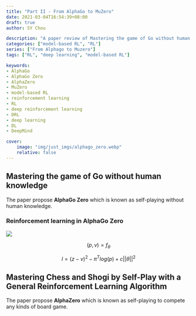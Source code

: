 ```yaml
---
title: "Part II - From AlphaGo to MuZero"
date: 2021-03-04T16:54:39+08:00
draft: true
author: SY Chou

description: "A paper review of Mastering the game of Go without human knowledge and Mastering Chess and Shogi by Self-Play with a General Reinforcement Learning Algorithm, as well as an introduction of AlphaGo Zero and AlphaZero"
categories: ["model-based RL", "RL"]
series: ["From Alphago to Muzero"]
tags: ["RL", "deep learning", "model-based RL"]

keywords:
- AlphaGo
- AlphaGo Zero
- AlphaZero
- MuZero
- model-based RL
- reinforcement learning
- RL
- deep reinforcement learning
- DRL
- deep learning
- DL
- DeepMind

cover:
    image: "img/just_imgs/alphago_zero.webp"
    relative: false
---
```


## Mastering the game of Go without human knowledge

The paper propose **AlphaGo Zero** which is known as self-playing without human knowledge.
### Reinforcement learning in AlphaGo Zero

![](/blog/img/alphago_to_muzero/alphago/alphago_zero_selfplay.png)

<!-- ![](/blog/img/alphago_to_muzero/alphago/alphago_zero_loss.png) -->

$$
(p, v) = f_{\theta}
$$

$$
l = (z - v)^2 - \pi^T log(p) + c||\theta||^2
$$

## Mastering Chess and Shogi by Self-Play with a General Reinforcement Learning Algorithm

The paper propose **AlphaZero** which is known as self-playing to compete any kinds of board game.